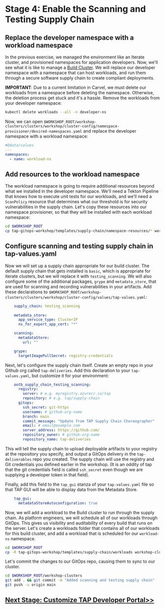 # Stage 4: Enable the Scanning and Testing Supply Chain

## Replace the developer namespace with a workload namespace

In the previous exercise, we managed the environment like an Iterate cluster, and provisioned namespaces for application developers. Now, we'll see what it is like to manage a [Build Cluster](https://docs.vmware.com/en/VMware-Tanzu-Application-Platform/1.5/tap-reference-architecture/GUID-reference-designs-tap-architecture-planning.html#build-cluster-requirements-1). We will replace our developer namespace with a namespace that can host workloads, and run them through a secure software supply chain to create compliant deployments.

**IMPORTANT**: Due to a current limitation in Carvel, we must delete our workloads from a namespace before deleting the namespace. Otherwise, the deletion process get stuck and it's a hassle. Remove the workloads from your developer namespace:
```bash
kubectl delete workloads --all -n developer-ns
```

Now, we can open `$WORKSHOP_ROOT/workshop-clusters/clusters/workshop/cluster-config/namespace-provisioner/desired-namespaces.yaml` and replace the developer namespace with a workload namespace:

```yaml
#@data/values
---
namespaces:
  - name: workload-ns
```

## Add resources to the workload namespace

The workload namespace is going to require additional resources beyond what we installed in the developer namespace. We'll need a Tekton Pipeline that knows how to execute unit tests for our workloads, and we'll need a `ScanPolicy` resource that determines what our threshold is for security vulnerabilities in the supply chain. Let's copy these resources into our namespace provisioner, so that they will be installed with each workload namespace:

```bash
cd $WORKSHOP_ROOT
cp tap-gitops-workshop/templates/supply-chain/namespace-resources/* workshop-clusters/clusters/workshop/cluster-config/namespace-provisioner/namespace-resources
```

## Configure scanning and testing supply chain in tap-values.yaml

Now we will set up a supply chain appropriate for our build cluster. The default supply chain that gets installed is `basic`, which is appropriate for iterate clusters, but we will replace it with `testing_scanning`. We will also configure some of the additional packages, `grype` and `metadata_store`, that are used for scanning and recording vulnerabilities in your artifacts. Add these declarations to `$WORKSHOP_ROOT/workshop-clusters/clusters/workshop/cluster-config/values/tap-values.yaml`:
```yaml
    supply_chain: testing_scanning
    
    metadata_store:
      app_service_type: ClusterIP
      ns_for_export_app_cert: "*"

    scanning:
      metadataStore:
        url: ""

    grype:
      targetImagePullSecret: registry-credentials
```

Next, let's configure the supply chain itself. Create an empty repo in your Github org called `tap-deliveries`. Add this declaration to your `tap-values.yaml`, but customize it for your environment:
```yaml
    ootb_supply_chain_testing_scanning:
      registry:
        server: # e.g. myregistry.azurecr.io/tap
        repository: # e.g. tap/supply-chain
      gitops:
        ssh_secret: git-https
        username: # github-org-name
        branch: main
        commit_message: "Update from TAP Supply Chain Choreographer"
        email: # email@example.com
        server_address: https://github.com/
        repository_owner: # github-org-name
        repository_name: tap-deliveries
```

This will tell the supply chain to upload deployable artifacts to your registry at the repository you specify, and output a GitOps delivery in the `tap-deliverables` repo you created. The supply chain will use the registry and Git credentials you defined earlier in the workshop. (It is an oddity of tap that the git credentials field is called `ssh_secret` even though we are supplying a developer token in that field).

Finally, add this field to the `tap_gui` stanza of your `tap-values.yaml` file so that TAP GUI will be able to display data from the Metadata Store.

```yaml
    tap_gui:
      metadataStoreAutoconfiguration: true
```

Now, we will add a workload to the Build cluster to run through the supply chain. As platform engineers, we will schedule all of our workloads through GitOps. This gives us visibility and auditability of every build that runs on the server. Let's create a workloads folder that contains all of our workloads for this build cluster, and add a workload that is scheduled for our `workload-ns` namespace.

```bash
cd $WORKSHOP_ROOT
cp -R tap-gitops-workshop/templates/supply-chain/workloads workshop-clusters/clusters/workshop/cluster-config/config
```

Let's commit the changes to our GitOps repo, causing them to sync to our cluster.

```bash
cd $WORKSHOP_ROOT/workshop-clusters
git add . && git commit -m "Added scanning and testing supply chain"
git push -u origin main
```

## [Next Stage: Customize TAP Developer Portal>>](Stage-5-Customize-TDP.md)

